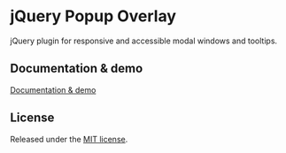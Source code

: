 # jQuery Popup Overlay

jQuery plugin for responsive and accessible modal windows and tooltips.

## Documentation & demo
[Documentation & demo](http://vast-eng.github.io/jquery-popup-overlay/)

## License
Released under the [MIT license](http://www.opensource.org/licenses/MIT).